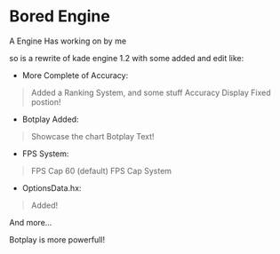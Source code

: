 # Bored Engine

A Engine Has working on by me

so is a rewrite of kade engine 1.2 with some added and edit like:

- More Complete of Accuracy:
 > Added a Ranking System, and some stuff
 > Accuracy Display Fixed postion!

- Botplay Added:
 > Showcase the chart
 > Botplay Text!

- FPS System:
 > FPS Cap 60 (default)
 > FPS Cap System

- OptionsData.hx:
 > Added!

And more...

Botplay is more powerfull!
